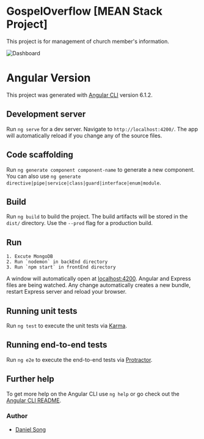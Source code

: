 # GospelOverflow [MEAN Stack Project]
This project is for management of church member's information.

<img src="../frontEnd/src/assets/img/gof3.PNG" alt="Dashboard"/>

# Angular Version
This project was generated with [Angular CLI](https://github.com/angular/angular-cli) version 6.1.2.

## Development server

Run `ng serve` for a dev server. Navigate to `http://localhost:4200/`. The app will automatically reload if you change any of the source files.

## Code scaffolding

Run `ng generate component component-name` to generate a new component. You can also use `ng generate directive|pipe|service|class|guard|interface|enum|module`.

## Build

Run `ng build` to build the project. The build artifacts will be stored in the `dist/` directory. Use the `--prod` flag for a production build.

## Run
	1. Excute MongoDB
	2. Run `nodemon` in backEnd directory
	3. Run `npm start` in frontEnd directory

A window will automatically open at [localhost:4200](http://localhost:4200). Angular and Express files are being watched. Any change automatically creates a new bundle, restart Express server and reload your browser.

## Running unit tests

Run `ng test` to execute the unit tests via [Karma](https://karma-runner.github.io).

## Running end-to-end tests

Run `ng e2e` to execute the end-to-end tests via [Protractor](http://www.protractortest.org/).

## Further help

To get more help on the Angular CLI use `ng help` or go check out the [Angular CLI README](https://github.com/angular/angular-cli/blob/master/README.md).

### Author
* [Daniel Song](https://github.com/ksong7060/GospelOverflow)

